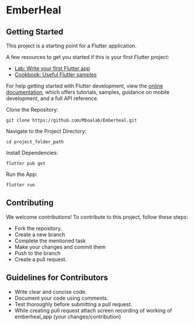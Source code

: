 # EmberHeal  


## Getting Started

This project is a starting point for a Flutter application.

A few resources to get you started if this is your first Flutter project:

- [Lab: Write your first Flutter app](https://docs.flutter.dev/get-started/codelab)
- [Cookbook: Useful Flutter samples](https://docs.flutter.dev/cookbook)

For help getting started with Flutter development, view the
[online documentation](https://docs.flutter.dev/), which offers tutorials,
samples, guidance on mobile development, and a full API reference.



Clone the Repository:
```
git clone https://github.com/Mboalab/Emberheal.git
```

Navigate to the Project Directory:
```
cd project_folder_path
```

Install Dependencies:
```
flutter pub get
```

Run the App:
```
flutter run
```

## Contributing
We welcome contributions! To contribute to this project, follow these steps:

- Fork the repository.
- Create a new branch
- Complete the mentioned task 
- Make your changes and commit them
- Push to the branch
- Create a pull request.

## Guidelines for Contributors

- Write clear and concise code.
- Document your code using comments.
- Test thoroughly before submitting a pull request.
- While creating pull request attach screen recording of working of emberheal_app (your changes/contribution)
